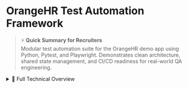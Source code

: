 # OrangeHR Test Automation Framework

> ⚡ **Quick Summary for Recruiters**  
Modular test automation suite for the OrangeHR demo app using Python, Pytest, and Playwright. Demonstrates clean architecture, shared state management, and CI/CD readiness for real-world QA engineering.

<details>
  <summary>📄 Full Technical Overview</summary>

## Tech Stack

- Pytest for test orchestration and fixtures  
- Playwright for browser automation  
- Page Object Model (POM) for maintainability  
- Shared state management for cross-test data flow  
- Environment variable handling via `.env` and `config.py`  

## Test Coverage

- **Login validation** — verifies successful login and dashboard load  
- **Navigation flow** — confirms access to PIM module  
- **Employee creation** — adds a new employee and verifies details across UI sections  
- **Employee deletion** — deletes employee records and validates cleanup  
- **Dynamic data generation** — uses custom name generator for test isolation  
- **Conditional skipping** — intelligently skips tests when no data is found  

## CI/CD Integration

- Jenkins jobs triggered by GitHub commits  
- Parameterized test runs with environment control  
- Build history and job status visible in Jenkins dashboard (`Jenkins.jpg`)  

## Reporting

- Pytest generates HTML reports for each test run  
- Screenshot capture not yet implemented  
- Sample report included (`report.html`)  

## 📁 Project Structure

- `pages/` — Page Object Models  
  - `add_employee_page.py`  
  - `dashboard_page.py`  
  - `employee_list_page.py`  
  - `leave_page.py`  
  - `login_page.py`  
  - `main_page.py`  
  - `personal_details_page.py`  
  - `pim_page.py`  
  - `recruitment_page.py`  
- `tests/` — Pytest test cases  
  - `conftest.py`  
  - `test_add_delete_employee.py`  
- `utils/` — Helpers and config  
  - `common_methods.py`  
  - `data_generators.py`  
  - `settings.py`  
  - `shared_state.py`  
- `data/` — Static assets (e.g. `image.jpg`)  
- `.env` — Environment variables  
- `.gitignore` — Git exclusions  
- `config.py` — Runtime config loader  
- `pytest.ini` — Pytest config  
- `requirements.txt` — Python dependencies  
- `temp_shared_state.json` — Runtime state cache  
- `Jenkins.jpg` — Screenshot of CI integration  
- `report.html` — Sample test report  
- `README.md` — Project overview  

## Author

**Ievgen** — QA-focused engineer with deep experience in Playwright, Pytest, and CI/CD pipelines. Passionate about clean architecture, dynamic data handling, and scalable test automation.

</details>